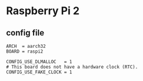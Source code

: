 <!-- doxygen: \page refBoard_raspi2 Raspberry Pi 2 -->

# Raspberry Pi 2

## config file

```
ARCH  = aarch32
BOARD = raspi2

CONFIG_USE_DLMALLOC   = 1
# This board does not have a hardware clock (RTC).
CONFIG_USE_FAKE_CLOCK = 1
```

